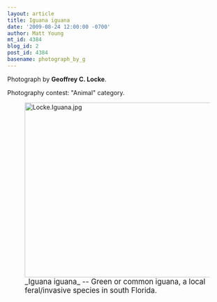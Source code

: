 ```yaml
---
layout: article
title: Iguana iguana
date: '2009-08-24 12:00:00 -0700'
author: Matt Young
mt_id: 4384
blog_id: 2
post_id: 4384
basename: photograph_by_g
---
```

Photograph by **Geoffrey C. Locke**.

Photography contest: "Animal" category.


<figure>
<a href="http://en.wikipedia.org/wiki/Iguana_iguana"><img src="http://pandasthumb.org/archives/2009/08/22/Locke.Iguana.jpg" alt="Locke.Iguana.jpg" width="600" height="400" /></a>
<figcaption markdown="span"><big>_Iguana iguana_ -- Green or common iguana, a local feral/invasive species in south Florida.</big>

</figcaption>
</figure>
